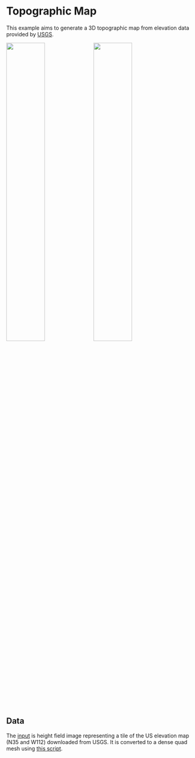 # Topographic Map

This example aims to generate a 3D topographic map from elevation data provided by [USGS](https://www.usgs.gov/the-national-map-data-delivery/gis-data-download).

[<img src="https://github.com/qnzhou/hakowan-gallery/blob/main/gallery/Elevation/results/usgs_1_n35112.png?raw=true" width=45%/>](https://github.com/qnzhou/hakowan-gallery/blob/main/gallery/Elevation/results/usgs_1_n35112.png?raw=true)
[<img src="https://github.com/qnzhou/hakowan-gallery/blob/main/gallery/Elevation/results/usgs_1_n35112_side.png?raw=true" width=45%/>](https://github.com/qnzhou/hakowan-gallery/blob/main/gallery/Elevation/results/usgs_1_n35112_side.png?raw=true)

## Data
The [input](https://github.com/qnzhou/hakowan-gallery/blob/main/gallery/Elevation/data/USGS_1_n35w112.tif) is height field image representing a tile of the US elevation map (N35 and W112) downloaded from USGS. It is converted to a dense quad mesh using [this script](https://github.com/qnzhou/hakowan-gallery/blob/main/gallery/Elevation/image2mesh.py).
